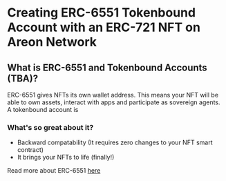 # Creating ERC-6551 Tokenbound Account with an ERC-721 NFT on Areon Network

## What is ERC-6551 and Tokenbound Accounts (TBA)?

ERC-6551 gives NFTs its own wallet address. This means your NFT will be able to own assets, interact with apps and participate as sovereign agents.
A tokenbound account is

### What's so great about it?
- Backward compatability (It requires zero changes to your NFT smart contract)
- It brings your NFTs to life (finally!)

Read more about ERC-6551 [here](https://eips.ethereum.org/EIPS/eip-6551)

